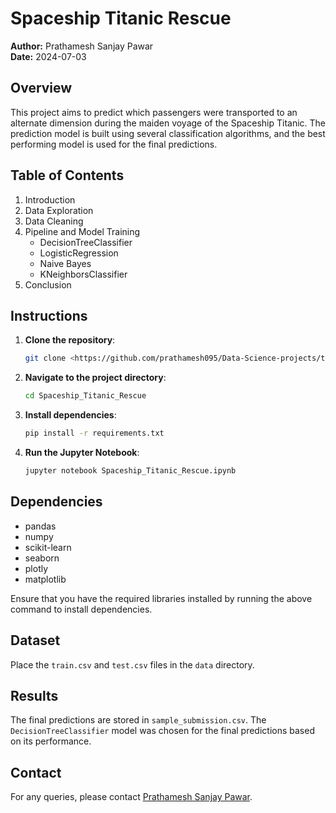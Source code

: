 # Spaceship Titanic Rescue

**Author:** Prathamesh Sanjay Pawar  
**Date:** 2024-07-03

## Overview

This project aims to predict which passengers were transported to an alternate dimension during the maiden voyage of the Spaceship Titanic. The prediction model is built using several classification algorithms, and the best performing model is used for the final predictions.

## Table of Contents

1. Introduction
2. Data Exploration
3. Data Cleaning
4. Pipeline and Model Training
    - DecisionTreeClassifier
    - LogisticRegression
    - Naive Bayes
    - KNeighborsClassifier
5. Conclusion

## Instructions

1. **Clone the repository**: 
    ```bash
    git clone <https://github.com/prathamesh095/Data-Science-projects/tree/main/Spaceship_Titanic_Rescue>
    ```
2. **Navigate to the project directory**:
    ```bash
    cd Spaceship_Titanic_Rescue
    ```
3. **Install dependencies**:
    ```bash
    pip install -r requirements.txt
    ```
4. **Run the Jupyter Notebook**:
    ```bash
    jupyter notebook Spaceship_Titanic_Rescue.ipynb
    ```

## Dependencies

- pandas
- numpy
- scikit-learn
- seaborn
- plotly
- matplotlib

Ensure that you have the required libraries installed by running the above command to install dependencies.

## Dataset

Place the `train.csv` and `test.csv` files in the `data` directory.

## Results

The final predictions are stored in `sample_submission.csv`. The `DecisionTreeClassifier` model was chosen for the final predictions based on its performance.

## Contact

For any queries, please contact [Prathamesh Sanjay Pawar](pawarprathamesh095@gmail.com).

